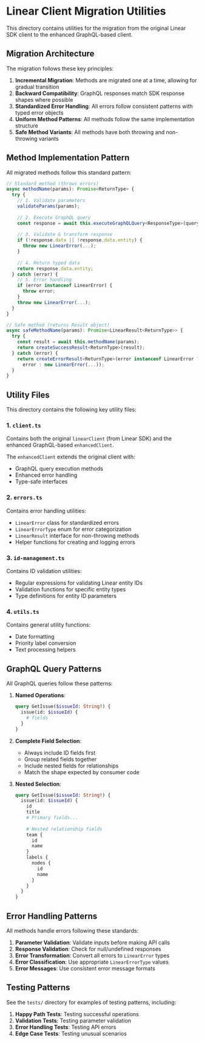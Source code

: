 # Linear Client Migration Utilities

This directory contains utilities for the migration from the original Linear SDK client to the enhanced GraphQL-based client.

## Migration Architecture

The migration follows these key principles:

1. **Incremental Migration**: Methods are migrated one at a time, allowing for gradual transition
2. **Backward Compatibility**: GraphQL responses match SDK response shapes where possible
3. **Standardized Error Handling**: All errors follow consistent patterns with typed error objects
4. **Uniform Method Patterns**: All methods follow the same implementation structure
5. **Safe Method Variants**: All methods have both throwing and non-throwing variants

## Method Implementation Pattern

All migrated methods follow this standard pattern:

```typescript
// Standard method (throws errors)
async methodName(params): Promise<ReturnType> {
  try {
    // 1. Validate parameters
    validateParams(params);
    
    // 2. Execute GraphQL query
    const response = await this.executeGraphQLQuery<ResponseType>(query, variables);
    
    // 3. Validate & transform response
    if (!response.data || !response.data.entity) {
      throw new LinearError(...);
    }
    
    // 4. Return typed data
    return response.data.entity;
  } catch (error) {
    // 5. Error handling
    if (error instanceof LinearError) {
      throw error;
    }
    throw new LinearError(...);
  }
}

// Safe method (returns Result object)
async safeMethodName(params): Promise<LinearResult<ReturnType>> {
  try {
    const result = await this.methodName(params);
    return createSuccessResult<ReturnType>(result);
  } catch (error) {
    return createErrorResult<ReturnType>(error instanceof LinearError ? 
      error : new LinearError(...));
  }
}
```

## Utility Files

This directory contains the following key utility files:

### 1. `client.ts`

Contains both the original `linearClient` (from Linear SDK) and the enhanced GraphQL-based `enhancedClient`.

The `enhancedClient` extends the original client with:
- GraphQL query execution methods
- Enhanced error handling
- Type-safe interfaces

### 2. `errors.ts`

Contains error handling utilities:
- `LinearError` class for standardized errors
- `LinearErrorType` enum for error categorization
- `LinearResult` interface for non-throwing methods
- Helper functions for creating and logging errors

### 3. `id-management.ts`

Contains ID validation utilities:
- Regular expressions for validating Linear entity IDs
- Validation functions for specific entity types
- Type definitions for entity ID parameters

### 4. `utils.ts`

Contains general utility functions:
- Date formatting
- Priority label conversion
- Text processing helpers

## GraphQL Query Patterns

All GraphQL queries follow these patterns:

1. **Named Operations**:
   ```graphql
   query GetIssue($issueId: String!) {
     issue(id: $issueId) {
       # fields
     }
   }
   ```

2. **Complete Field Selection**:
   - Always include ID fields first
   - Group related fields together
   - Include nested fields for relationships
   - Match the shape expected by consumer code

3. **Nested Selection**:
   ```graphql
   query GetIssue($issueId: String!) {
     issue(id: $issueId) {
       id
       title
       # Primary fields...
       
       # Nested relationship fields
       team {
         id
         name
       }
       labels {
         nodes {
           id
           name
         }
       }
     }
   }
   ```

## Error Handling Patterns

All methods handle errors following these standards:

1. **Parameter Validation**: Validate inputs before making API calls
2. **Response Validation**: Check for null/undefined responses
3. **Error Transformation**: Convert all errors to `LinearError` types
4. **Error Classification**: Use appropriate `LinearErrorType` values
5. **Error Messages**: Use consistent error message formats

## Testing Patterns

See the `tests/` directory for examples of testing patterns, including:

1. **Happy Path Tests**: Testing successful operations
2. **Validation Tests**: Testing parameter validation
3. **Error Handling Tests**: Testing API errors
4. **Edge Case Tests**: Testing unusual scenarios
